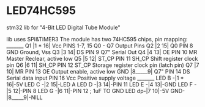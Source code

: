 # LED74HC595
stm32 lib  for "4-Bit LED Digital Tube Module"


lib uses SPI&TIMER3
The module has two 74HC595 chips, pin mapping:
	     _______
	Q1  |1 *  16|  Vcc                  PINS 1-7, 15   Q0 - Q7   Output Pins
	Q2  |2    15|  Q0                   PIN 8      GND       Ground, Vss
	Q3  |3    14|  DS                   PIN 9      Q7"       Serial Out
	Q4  |4    13|  OE                   PIN 10     MR        Master Reclear, active low
	Q5  |5    12|  ST_CP                PIN 11     SH_CP     Shift register clock pin
	Q6  |6    11|  SH_CP                PIN 12     ST_CP     Storage register clock pin (latch pin)
	Q7  |7    10|  MR                   PIN 13     OE        Output enable, active low
	GND |8_____9|  Q7"                  PIN 14     DS        Serial data input
	                                    PIN 16     Vcc       Positive supply voltage
	           _______
	   LED B -|1 *  16|-5V
	   LED C -|2    15|-LED A
	   LED D -|3    14|-PIN 11
	   LED E -|4    13|-GND
	   LED F -|5    12|-PIN 8
	   LED G -|6    11|-PIN 12 ; 1uF TO GND
	   LED dp-|7    10|-5V
	      GND-|8_____9|-NILL

